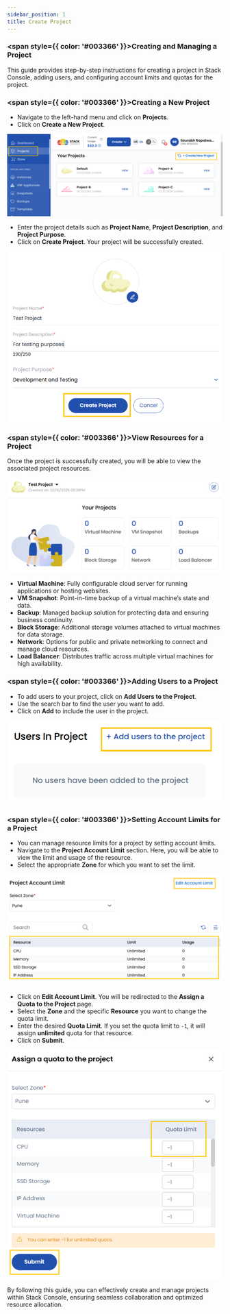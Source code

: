 ```yaml
---
sidebar_position: 1
title: Create Project
---
```


### <span style={{ color: '#003366' }}>Creating and Managing a Project</span>

This guide provides step-by-step instructions for creating a project in Stack Console, adding users, and configuring account limits and quotas for the project.

### <span style={{ color: '#003366' }}>Creating a New Project</span>

- Navigate to the left-hand menu and click on **Projects**.
- Click on **Create a New Project**.

![Create Project](imgs/stackconsole-create-project.png)

- Enter the project details such as **Project Name**, **Project Description**, and **Project Purpose**.
- Click on **Create Project**. Your project will be successfully created.

![New Project Details](imgs/stackconsole-create-new-project.png)

### <span style={{ color: '#003366' }}>View Resources for a Project</span>

Once the project is successfully created, you will be able to view the associated project resources.

![Project Resources](imgs/stackconsole-create-new-project-resources.png)

- **Virtual Machine**: Fully configurable cloud server for running applications or hosting websites.
- **VM Snapshot**: Point-in-time backup of a virtual machine’s state and data.
- **Backup**: Managed backup solution for protecting data and ensuring business continuity.
- **Block Storage**: Additional storage volumes attached to virtual machines for data storage.
- **Network**: Options for public and private networking to connect and manage cloud resources.
- **Load Balancer**: Distributes traffic across multiple virtual machines for high availability.

### <span style={{ color: '#003366' }}>Adding Users to a Project</span>

- To add users to your project, click on **Add Users to the Project**.
- Use the search bar to find the user you want to add.
- Click on **Add** to include the user in the project.

![Add User](imgs/stackconsole-create-new-project-add-user.png)

### <span style={{ color: '#003366' }}>Setting Account Limits for a Project</span>

- You can manage resource limits for a project by setting account limits.
- Navigate to the **Project Account Limit** section. Here, you will be able to view the limit and usage of the resource.
- Select the appropriate **Zone** for which you want to set the limit.

![Account Limits](imgs/stackconsole-create-new-project-account-limit.png)

- Click on **Edit Account Limit**. You will be redirected to the **Assign a Quota to the Project** page.
- Select the **Zone** and the specific **Resource** you want to change the quota limit.
- Enter the desired **Quota Limit**. If you set the quota limit to `-1`, it will assign **unlimited** quota for that resource.
- Click on **Submit**.

![Increase Quota](imgs/stackconsole-create-new-project-account-limit-increase.png)

By following this guide, you can effectively create and manage projects within Stack Console, ensuring seamless collaboration and optimized resource allocation.
